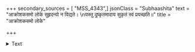 +++
secondary_sources = [ "MSS_4343",]
jsonClass = "Subhaashita"
text = "आक्रोशकसमो लोके सुहृदन्यो न विद्यते।  \nयस्तु दुष्कृतमादाय सुकृतं स्वं प्रयच्छति॥"
title = "आक्रोशकसमो लोके"

+++

<details><summary>Text</summary>

आक्रोशकसमो लोके सुहृदन्यो न विद्यते।  
यस्तु दुष्कृतमादाय सुकृतं स्वं प्रयच्छति॥
</details>
